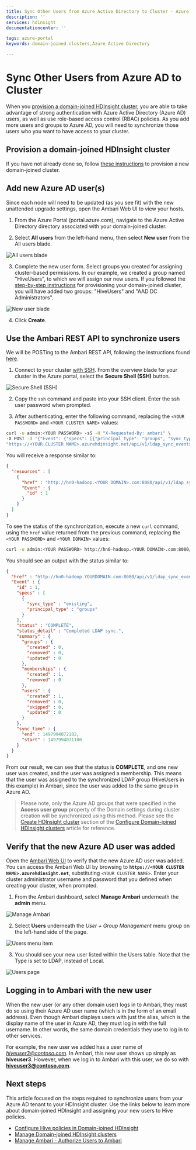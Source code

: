 ```yaml
---
title: Sync Other Users from Azure Active Directory to Cluster - Azure HDInsight | Microsoft Docs
description: ''
services: hdinsight
documentationcenter: ''

tags: azure-portal
keywords: domain-joined clusters,Azure Active Directory

---
```

# Sync Other Users from Azure AD to Cluster

When you [provision a domain-joined HDInsight cluster](hdinsight-domain-joined-introduction), you are able to take advantage of strong authentication with Azure Active Directory (Azure AD) users, as well as use role-based access control (RBAC) policies. As you add more users and groups to Azure AD, you will need to synchronize those users who you want to have access to your cluster.


## Provision a domain-joined HDInsight cluster

If you have not already done so, follow [these instructions](hdinsight-domain-joined-configure) to provision a new domain-joined cluster.


## Add new Azure AD user(s)

Since each node will need to be updated (as you see fit) with the new unattended upgrade settings, open the Ambari Web UI to view your hosts.

1. From the Azure Portal (portal.azure.com), navigate to the Azure Active Directory directory associated with your domain-joined cluster.

2. Select **All users** from the left-hand menu, then select **New user** from the All users blade.

![All users blade](./media/hdinsight-sync-aad-users-to-cluster/aad-users.png)

3. Complete the new user form. Select groups you created for assigning cluster-based permissions. In our example, we created a group named "HiveUsers", to which we will assign our new users. If you followed the [step-by-step instructions](hdinsight-domain-joined-configure) for provisioning your domain-joined cluster, you will have added two groups: "HiveUsers" and "AAD DC Administrators".

![New user blade](./media/hdinsight-sync-aad-users-to-cluster/aad-new-user.png)

4. Click **Create**.


## Use the Ambari REST API to synchronize users

We will be POSTing to the Ambari REST API, following the instructions found [here](hdinsight-hadoop-manage-ambari-rest-api).

1. Connect to your cluster [with SSH](hdinsight-hadoop-linux-use-ssh-unix). From the overview blade for your cluster in the Azure portal, select the **Secure Shell (SSH)** button.

![Secure Shell (SSH)](./media/hdinsight-sync-aad-users-to-cluster/ssh.png)

2. Copy the `ssh` command and paste into your SSH client. Enter the ssh user password when prompted.

3. After authenticating, enter the following command, replacing the `<YOUR PASSWORD>` and `<YOUR CLUSTER NAME>` values:

```bash
curl -u admin:<YOUR PASSWORD> -sS -H "X-Requested-By: ambari" \
-X POST -d '{"Event": {"specs": [{"principal_type": "groups", "sync_type": "existing"}]}}' \
"https://<YOUR CLUSTER NAME>.azurehdinsight.net/api/v1/ldap_sync_events"
```

You will receive a response similar to:

```json
{
  "resources" : [
    {
      "href" : "http://hn0-hadoop.<YOUR DOMAIN>.com:8080/api/v1/ldap_sync_events/1",
      "Event" : {
        "id" : 1
      }
    }
  ]
}
```

To see the status of the synchronization, execute a new `curl` command, using the `href` value returned from the previous command, replacing the `<YOUR PASSWORD>` and `<YOUR DOMAIN>` values:

```bash
curl -u admin:<YOUR PASSWORD> http://hn0-hadoop.<YOUR DOMAIN>.com:8080/api/v1/ldap_sync_events/1
```

You should see an output with the status similar to:

```json
{
  "href" : "http://hn0-hadoop.YOURDOMAIN.com:8080/api/v1/ldap_sync_events/1",
  "Event" : {
    "id" : 1,
    "specs" : [
      {
        "sync_type" : "existing",
        "principal_type" : "groups"
      }
    ],
    "status" : "COMPLETE",
    "status_detail" : "Completed LDAP sync.",
    "summary" : {
      "groups" : {
        "created" : 0,
        "removed" : 0,
        "updated" : 0
      },
      "memberships" : {
        "created" : 1,
        "removed" : 0
      },
      "users" : {
        "created" : 1,
        "removed" : 0,
        "skipped" : 0,
        "updated" : 0
      }
    },
    "sync_time" : {
      "end" : 1497994072182,
      "start" : 1497994071100
    }
  }
}
```

From our result, we can see that the status is **COMPLETE**, and one new user was created, and the user was assigned a membership. This means that the user was assigned to the synchronized LDAP group (HiveUsers in this example) in Ambari, since the user was added to the same group in Azure AD.

> Please note, only the Azure AD groups that were specified in the **Access user group** property of the Domain settings during cluster creation will be synchronized using this method. Please see the [Create HDInsight cluster](hdinsight-domain-joined-configure#create-hdinsight-cluster) section of the [Configure Domain-joined HDInsight clusters](hdinsight-domain-joined-configure) article for reference.


## Verify that the new Azure AD user was added

Open the [Ambari Web UI](hdinsight-hadoop-manage-ambari) to verify that the new Azure AD user was added. You can access the Ambari Web UI by browsing to **`https://<YOUR CLUSTER NAME>.azurehdinsight.net`**, substituting `<YOUR CLUSTER NAME>`. Enter your cluster administrator username and password that you defined when creating your cluster, when prompted.

1. From the Ambari dashboard, select **Manage Ambari** underneath the **admin** menu.

![Manage Ambari](./media/hdinsight-sync-aad-users-to-cluster/manage-ambari.png)

2. Select **Users** underneath the *User + Group Management* menu group on the left-hand side of the page.

![Users menu item](./media/hdinsight-sync-aad-users-to-cluster/users-link.png)

3. You should see your new user listed within the Users table. Note that the Type is set to LDAP, instead of Local.

![Users page](./media/hdinsight-sync-aad-users-to-cluster/users.png)


## Logging in to Ambari with the new user

When the new user (or any other domain user) logs in to Ambari, they must do so using their Azure AD user name (which is in the form of an email address). Even though Ambari displays users with just the alias, which is the display name of the user in Azure AD, they must log in with the full username. In other words, the same domain credentials they use to log in to other services.

For example, the new user we added has a user name of *hiveuser3@contoso.com*. In Ambari, this new user shows up simply as **hiveuser3**. However, when we log in to Ambari with this user, we do so with **hiveuser3@contoso.com**.


## Next steps

This article focused on the steps required to synchronize users from your Azure AD tenant to your HDInsight cluster. Use the links below to learn more about domain-joined HDInsight and assigning your new users to Hive policies.

* [Configure Hive policies in Domain-joined HDInsight](hdinsight-domain-joined-run-hive)
* [Manage Domain-joined HDInsight clusters](hdinsight-domain-joined-manage)
* [Manage Ambari - Authorize Users to Ambari](hdinsight-authorize-users-to-ambari)
